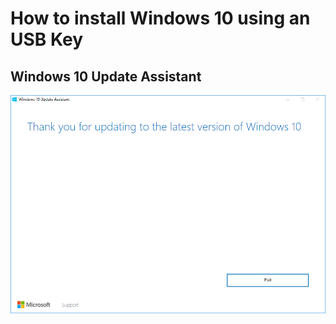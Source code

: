 # How to install Windows 10 using an USB Key
## Windows 10 Update Assistant
![1](https://raw.githubusercontent.com/NatoBoram/FirstRun/master/Windows%2010/HowTo/Update/1.PNG)
